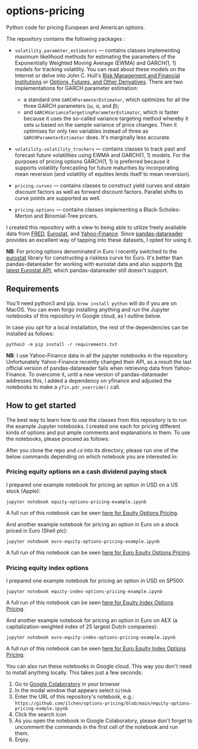 # options-pricing
Python code for pricing European and American options.

The repository contains the following packages :
* `volatility.parameter_estimators` &mdash; contains classes implementing maximum likelihood methods for estimating
   the parameters of the Exponentially Weighted Moving Average (EWMA) and GARCH(1, 1) models for tracking volatility.
   You can read about these models on the Internet or delve into John C. Hull's
   [Risk Management and Financial Institutions](http://www-2.rotman.utoronto.ca/~hull/riskman/index.html)
   or [Options, Futures, and Other Derivatives](http://www-2.rotman.utoronto.ca/~hull/ofod/index.html). There are
   two implementations for GARCH parameter estimation:
  * a standard one `GARCHParameterEstimator`, which optimizes for all the three GARCH parameters (ω, α, and β);
  * and `GARCHVarianceTargetingParameterEstimator`, which is faster because it uses the so-called variance targeting
      method whereby it sets ω based on the sample variance of price changes. Then it optimises for only two variables
      instead of three as `GARCHParameterEstimator` does. It's marginally less accurate.

* `volatility.volatility_trackers` &mdash; contains classes to track past and forecast future volatilities using
  EWMA and GARCH(1, 1) models. For the purposes of pricing options GARCH(1, 1) is preferred because it supports
  volatility forecasting for future maturities by incorporating mean reversion (and volatility of equities lends itself
  to mean reversion).

* `pricing.curves` &mdash; contains classes to construct yield curves and obtain discount factors as well as forward
  discount factors. Parallel shifts to curve points are supported as well.

* `pricing.options` &mdash; contains classes implementing a Black-Scholes-Merton and Binomial-Tree pricers.

I created this repository with a view to being able to utilize freely available data from [FRED](https://fred.stlouisfed.org),
[Eurostat](https://ec.europa.eu/eurostat/web/main/data/database), and [Yahoo-Finance](https://finance.yahoo.com).
Since [pandas-datareader](https://pydata.github.io/pandas-datareader/index.html)
provides an excellent way of tapping into these datasets, I opted for using it.

**NB**: For pricing options denominated in Euro I recently switched to the [eurostat](https://pypi.org/project/eurostat/) library
for constructing a riskless curve for Euro. It's better than pandas-datareader for working with eurostat data and also supports 
[the latest Eurostat API](https://ec.europa.eu/eurostat/web/main/eurostat/web/main/help/faq/data-services),
which pandas-datareader still doesn't support.

## Requirements
You'll need python3 and pip. `brew install python` will do if you are on MacOS. You can even forgo installing anything
and run the Jupyter notebooks of this repository in Google cloud, as I outline below.

In case you opt for a local installation, the rest of the dependencies can be installed as follows:
```commandline
python3 -m pip install -r requirements.txt
```
**NB**: I use Yahoo-Finance data in all the jupyter notebooks in the repository. Unfortunately Yahoo-Finance recently changed
their API, as a result the last official version of pandas-datareader fails when retrieving data from Yahoo-Finance.
To overcome it, until a new version of pandas-datareader addresses this, I added a dependency on yfinance and adjusted
the notebooks to make a `yfin.pdr_override()` call.

## How to get started
The best way to learn how to use the classes from this repository is to run the example Jupyter notebooks. I created
one each for pricing different kinds of options and put ample comments and explanations in them. To use the notebooks,
please proceed as follows:

After you clone the repo and `cd` into its directory, please run one of the below commands depending on which notebook you are interested in:

### Pricing equity options on a cash dividend paying stock
I prepared one example notebook for pricing an option in USD on a US stock (Apple):
```commandline
jupyter notebook equity-options-pricing-example.ipynb
```
A full run of this notebook can be seen [here for Equity Options Pricing](https://github.com/ilchen/options-pricing/blob/main/equity-options-pricing-example.ipynb).

And another example notebook for pricing an option in Euro on a stock priced in Euro (Shell plc):
```commandline
jupyter notebook euro-equity-options-pricing-example.ipynb
```
A full run of this notebook can be seen [here for Euro Equity Options Pricing](https://github.com/ilchen/options-pricing/blob/main/euro-equity-options-pricing-example.ipynb).

### Pricing equity index options
I prepared one example notebook for pricing an option in USD on SP500:
```commandline
jupyter notebook equity-index-options-pricing-example.ipynb
```
A full run of this notebook can be seen [here for Equity Index Options Pricing](https://github.com/ilchen/options-pricing/blob/main/equity-index-options-pricing-example.ipynb).

And another example notebook for pricing an option in Euro on AEX (a capitalization-weighted index of 25 largest Dutch companies):
```commandline
jupyter notebook euro-equity-index-options-pricing-example.ipynb
```
A full run of this notebook can be seen [here for Euro Equity Index Options Pricing](https://github.com/ilchen/options-pricing/blob/main/euro-equity-index-options-pricing-example.ipynb).


You can also run these notebooks in Google cloud. This way you don't need to install anything locally. This takes just a few seconds:
1. Go to [Google Colaboratory](https://colab.research.google.com/notebooks/intro.ipynb#recent=true) in your browser
2. In the modal window that appears select `GitHub`
3. Enter the URL of this repository's notebook, e.g.: `https://github.com/ilchen/options-pricing/blob/main/equity-options-pricing-exmple.ipynb`
4. Click the search icon
5. As you open the notebook in Google Colaboratory, please don't forget to uncomment the commands in the first cell
of the notebook and run them.
6. Enjoy. 
